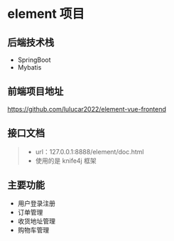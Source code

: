 # element 项目
## 后端技术栈
- SpringBoot
- Mybatis
## 前端项目地址
https://github.com/lulucar2022/element-vue-frontend
## 接口文档
> - url：127.0.0.1:8888/element/doc.html
> - 使用的是 knife4j 框架
## 主要功能
- 用户登录注册
- 订单管理
- 收货地址管理
- 购物车管理
